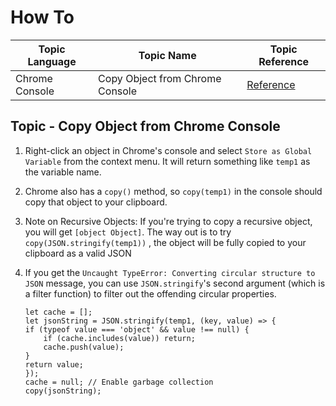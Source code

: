 # How To

| Topic Language | Topic Name                      | Topic Reference                                       |
| -------------- | ------------------------------- | ----------------------------------------------------- |
| Chrome Console | Copy Object from Chrome Console | [Reference](#topic---copt-object-from-chrome-console) |

## Topic - Copy Object from Chrome Console

1. Right-click an object in Chrome's console and select `Store as Global Variable` from the context menu. It will return something like `temp1` as the variable name.
2. Chrome also has a `copy()` method, so `copy(temp1)` in the console should copy that object to your clipboard.
3. Note on Recursive Objects: If you're trying to copy a recursive object, you will get `[object Object]`. The way out is to try `copy(JSON.stringify(temp1))` , the object will be fully copied to your clipboard as a valid JSON
4. If you get the `Uncaught TypeError: Converting circular structure to JSON` message, you can use `JSON.stringify`'s second argument (which is a filter function) to filter out the offending circular properties.

   ```
   let cache = [];
   let jsonString = JSON.stringify(temp1, (key, value) => {
   if (typeof value === 'object' && value !== null) {
       if (cache.includes(value)) return;
       cache.push(value);
   }
   return value;
   });
   cache = null; // Enable garbage collection
   copy(jsonString);
   ```
